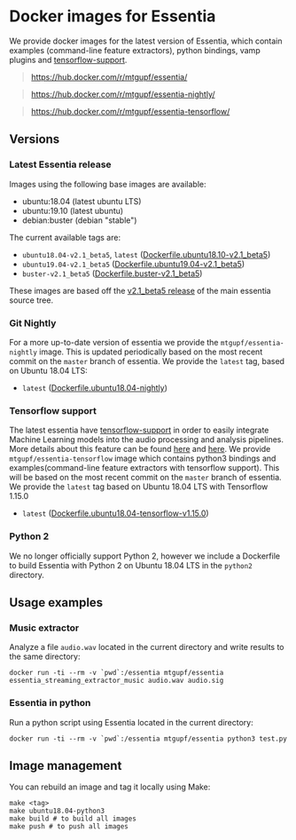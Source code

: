# Docker images for Essentia

We provide docker images for the latest version of Essentia, which contain examples (command-line feature extractors), python bindings, vamp plugins and [tensorflow-support](https://mtg.github.io/essentia-labs//news/2019/10/19/tensorflow-models-in-essentia/).

> https://hub.docker.com/r/mtgupf/essentia/

> https://hub.docker.com/r/mtgupf/essentia-nightly/

> https://hub.docker.com/r/mtgupf/essentia-tensorflow/

## Versions

### Latest Essentia release

Images using the following base images are available:

 * ubuntu:18.04 (latest ubuntu LTS)
 * ubuntu:19.10 (latest ubuntu)
 * debian:buster (debian "stable")

The current available tags are:

  * `ubuntu18.04-v2.1_beta5`, `latest` ([Dockerfile.ubuntu18.10-v2.1_beta5](https://github.com/MTG/essentia-docker/blob/master/Dockerfile.ubuntu18.04-v2.1_beta5))
  * `ubuntu19.04-v2.1_beta5` ([Dockerfile.ubuntu19.04-v2.1_beta5](https://github.com/MTG/essentia-docker/blob/master/Dockerfile.ubuntu19.04-v2.1_beta5))
  * `buster-v2.1_beta5` ([Dockerfile.buster-v2.1_beta5](https://github.com/MTG/essentia-docker/blob/master/Dockerfile.buster-v2.1_beta5))

These images are based off the [v2.1_beta5 release]((https://github.com/MTG/essentia/tree/v2.1_beta5)) of the main essentia source tree.


### Git Nightly
For a more up-to-date version of essentia we provide the `mtgupf/essentia-nightly` image. This is updated periodically
based on the most recent commit on the `master` branch of essentia.
We provide the `latest` tag, based on Ubuntu 18.04 LTS:

  *  `latest` ([Dockerfile.ubuntu18.04-nightly](https://github.com/MTG/essentia-docker/blob/master/nightly/Dockerfile.ubuntu18.04-nightly))


### Tensorflow support

The latest essentia have [tensorflow-support](https://mtg.github.io/essentia-labs//news/2019/10/19/tensorflow-models-in-essentia/) in order to easily integrate Machine Learning models into the audio processing and analysis pipelines. More details about this feature can be found [here](https://mtg.github.io/essentia-labs//news/2019/10/19/tensorflow-models-in-essentia/) and [here](https://mtg.github.io/essentia-labs//news/2020/01/16/tensorflow-models-released/).
We provide `mtgupf/essentia-tensorflow` image which contains python3 bindings and examples(command-line feature extractors with tensorflow support). This will be based on the most recent commit on the `master` branch of essentia. We provide the `latest` tag based on Ubuntu 18.04 LTS with Tensorflow 1.15.0 

  *  `latest` ([Dockerfile.ubuntu18.04-tensorflow-v1.15.0](https://github.com/MTG/essentia-docker/blob/master/tensorflow/Dockerfile.ubuntu18.04-tensorflow-v1.15.0))


### Python 2
We no longer officially support Python 2, however we include a Dockerfile to build Essentia with Python 2 on Ubuntu 18.04 LTS in the `python2` directory. 


## Usage examples

### Music extractor
Analyze a file `audio.wav` located in the current directory and write results to the same directory:

    docker run -ti --rm -v `pwd`:/essentia mtgupf/essentia essentia_streaming_extractor_music audio.wav audio.sig


### Essentia in python
Run a python script using Essentia located in the current directory:

    docker run -ti --rm -v `pwd`:/essentia mtgupf/essentia python3 test.py

## Image management

You can rebuild an image and tag it locally using Make:

    make <tag>
    make ubuntu18.04-python3
    make build # to build all images
    make push # to push all images
